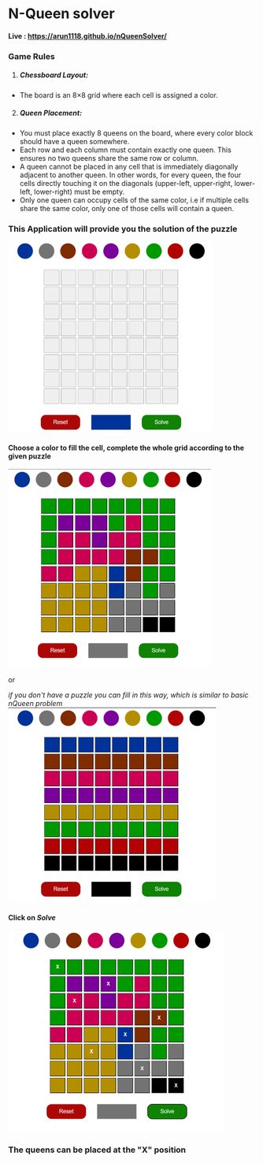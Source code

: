 # N-Queen solver

#### Live : https://arun1118.github.io/nQueenSolver/

### Game Rules

1. ##### Chessboard Layout:
* The board is an 8×8 grid where each cell is assigned a color.

2. ##### Queen Placement:
* You must place exactly 8 queens on the board, where every color block should have a queen somewhere.
* Each row and each column must contain exactly one queen. This ensures no two queens share the same row or column.
* A queen cannot be placed in any cell that is immediately diagonally adjacent to another queen. In other words, for every queen, the four cells directly touching it on the diagonals (upper-left, upper-right, lower-left, lower-right) must be empty.
* Only one queen can occupy cells of the same color, i.e if multiple cells share the same color, only one of those cells will contain a queen.

### This Application will provide you the solution of the puzzle

![alt text](start.png)

#### Choose a color to fill the cell, complete the whole grid according to the given puzzle

![alt text](fill.png)

or

*if you don't have a puzzle you can fill in this way, which is similar to basic nQueen problem*
![alt text](fill_basic.png)

#### Click on *__Solve__*

![alt text](solve.png)

### The queens can be placed at the "X" position

